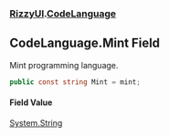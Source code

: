 ### [RizzyUI](RizzyUI 'RizzyUI').[CodeLanguage](RizzyUI.CodeLanguage 'RizzyUI.CodeLanguage')

## CodeLanguage.Mint Field

Mint programming language.

```csharp
public const string Mint = mint;
```

#### Field Value
[System.String](https://docs.microsoft.com/en-us/dotnet/api/System.String 'System.String')